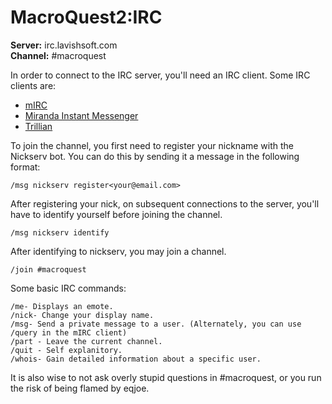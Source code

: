# MacroQuest2:IRC

**Server:** irc.lavishsoft.com  
**Channel:** \#macroquest

In order to connect to the IRC server, you'll need an IRC client. Some IRC clients are:

* [mIRC](http://www.mirc.com/)  
* [Miranda Instant Messenger](http://www.miranda-im.org)  
* [Trillian](http://www.ceruleanstudios.com)

To join the channel, you first need to register your nickname with the Nickserv bot. You can do this by sending it a message in the following format:

`/msg nickserv register<your@email.com>`

After registering your nick, on subsequent connections to the server, you'll have to identify yourself before joining the channel.

`/msg nickserv identify`

After identifying to nickserv, you may join a channel.

`/join #macroquest`

Some basic IRC commands:

`/me- Displays an emote.`  
`/nick- Change your display name.`  
`/msg- Send a private message to a user. (Alternately, you can use /query in the mIRC client)`  
`/part - Leave the current channel.`  
`/quit - Self explanitory.`  
`/whois- Gain detailed information about a specific user.`

It is also wise to not ask overly stupid questions in \#macroquest, or you run the risk of being flamed by eqjoe.

